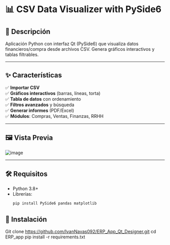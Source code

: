 # 📊 CSV Data Visualizer with PySide6

## 📝 Descripción  
Aplicación Python con interfaz Qt (PySide6) que visualiza datos financieros/compra desde archivos CSV. Genera gráficos interactivos y tablas filtrables.  

---

## ✨ Características  
✅ **Importar CSV**  
✅ **Gráficos interactivos** (barras, líneas, torta)  
✅ **Tabla de datos** con ordenamiento  
✅ **Filtros avanzados** y búsqueda  
✅ **Generar informes** (PDF/Excel)  
✅ **Módulos**: Compras, Ventas, Finanzas, RRHH  

---

## 🖼️ Vista Previa  
![image](https://github.com/user-attachments/assets/479286b1-ce50-4172-94d2-b96df1e78b62)
  

---

## 🛠️ Requisitos  
- Python 3.8+  
- Librerías:  
  ```bash
  pip install PySide6 pandas matplotlib

## 🚀 Instalación
Git clone https://github.com/IvanNavas092/ERP_App_Qt_Designer.git
cd ERP_app
pip install -r requirements.txt
